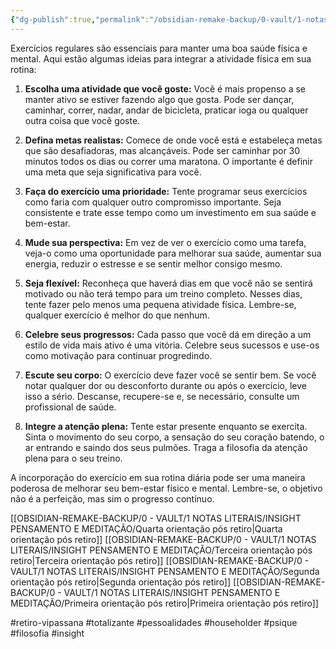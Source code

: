 ```yaml
---
{"dg-publish":true,"permalink":"/obsidian-remake-backup/0-vault/1-notas-literais/insight-pensamento-e-meditacao/terceira-orientacao-pos-retiro/","tags":["retiro-vipassana","totalizante","pessoalidades","householder","psique","filosofia","insight"],"dgHomeLink":true,"dgShowLocalGraph":true,"dgShowFileTree":true,"dgEnableSearch":true,"noteIcon":""}
---
```


Exercícios regulares são essenciais para manter uma boa saúde física e mental. Aqui estão algumas ideias para integrar a atividade física em sua rotina:

1. **Escolha uma atividade que você goste:** Você é mais propenso a se manter ativo se estiver fazendo algo que gosta. Pode ser dançar, caminhar, correr, nadar, andar de bicicleta, praticar ioga ou qualquer outra coisa que você goste.

2. **Defina metas realistas:** Comece de onde você está e estabeleça metas que são desafiadoras, mas alcançáveis. Pode ser caminhar por 30 minutos todos os dias ou correr uma maratona. O importante é definir uma meta que seja significativa para você.

3. **Faça do exercício uma prioridade:** Tente programar seus exercícios como faria com qualquer outro compromisso importante. Seja consistente e trate esse tempo como um investimento em sua saúde e bem-estar.

4. **Mude sua perspectiva:** Em vez de ver o exercício como uma tarefa, veja-o como uma oportunidade para melhorar sua saúde, aumentar sua energia, reduzir o estresse e se sentir melhor consigo mesmo.

5. **Seja flexível:** Reconheça que haverá dias em que você não se sentirá motivado ou não terá tempo para um treino completo. Nesses dias, tente fazer pelo menos uma pequena atividade física. Lembre-se, qualquer exercício é melhor do que nenhum.

6. **Celebre seus progressos:** Cada passo que você dá em direção a um estilo de vida mais ativo é uma vitória. Celebre seus sucessos e use-os como motivação para continuar progredindo.

7. **Escute seu corpo:** O exercício deve fazer você se sentir bem. Se você notar qualquer dor ou desconforto durante ou após o exercício, leve isso a sério. Descanse, recupere-se e, se necessário, consulte um profissional de saúde.

8. **Integre a atenção plena:** Tente estar presente enquanto se exercita. Sinta o movimento do seu corpo, a sensação do seu coração batendo, o ar entrando e saindo dos seus pulmões. Traga a filosofia da atenção plena para o seu treino.

A incorporação do exercício em sua rotina diária pode ser uma maneira poderosa de melhorar seu bem-estar físico e mental. Lembre-se, o objetivo não é a perfeição, mas sim o progresso contínuo.

[[OBSIDIAN-REMAKE-BACKUP/0 - VAULT/1 NOTAS LITERAIS/INSIGHT PENSAMENTO E MEDITAÇÃO/Quarta orientação pós retiro\|Quarta orientação pós retiro]]
[[OBSIDIAN-REMAKE-BACKUP/0 - VAULT/1 NOTAS LITERAIS/INSIGHT PENSAMENTO E MEDITAÇÃO/Terceira orientação pós retiro\|Terceira orientação pós retiro]]
[[OBSIDIAN-REMAKE-BACKUP/0 - VAULT/1 NOTAS LITERAIS/INSIGHT PENSAMENTO E MEDITAÇÃO/Segunda orientação pós retiro\|Segunda orientação pós retiro]]
[[OBSIDIAN-REMAKE-BACKUP/0 - VAULT/1 NOTAS LITERAIS/INSIGHT PENSAMENTO E MEDITAÇÃO/Primeira orientação pós retiro\|Primeira orientação pós retiro]]

#retiro-vipassana #totalizante #pessoalidades #householder #psique #filosofia #insight
